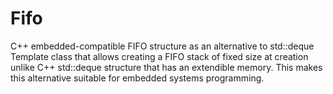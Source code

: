 # Fifo
C++ embedded-compatible FIFO structure as an alternative to std::deque  
Template class that allows creating a FIFO stack of fixed size at creation unlike C++ std::deque structure that has an extendible memory. This makes this alternative suitable for embedded systems programming.
